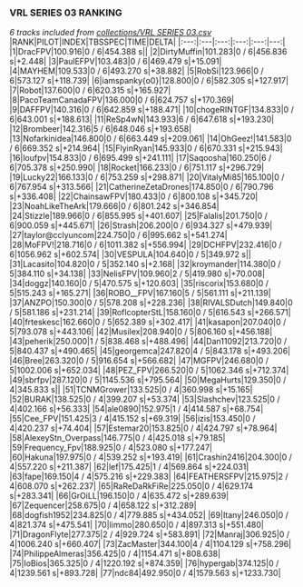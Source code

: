 ### VRL SERIES 03 RANKING
*6 tracks included from [collections/VRL SERIES 03.csv](/collections/VRL%20SERIES%2003.csv)*
|RANK|PILOT|INDEX|TBSSPEC|TIME|DELTA|
|:---:|:---|:---:|:---:|:---:|---:|
|1|DracFPV|100.916|0 / 6|454.388 s||
|2|DirtyMuffin|101.283|0 / 6|456.836 s|+2.448|
|3|PaulEFPV|103.483|0 / 6|469.479 s|+15.091|
|4|MAYHEM|109.533|0 / 6|493.270 s|+38.882|
|5|RobSi|123.966|0 / 6|573.127 s|+118.739|
|6|iamspanky{o0}|128.800|0 / 6|582.305 s|+127.917|
|7|Robot|137.600|0 / 6|620.315 s|+165.927|
|8|PacoTeamCanadaFPV|136.000|0 / 6|624.757 s|+170.369|
|9|DAFFPV|140.316|0 / 6|642.859 s|+188.471|
|10|chogeRINTGF|134.833|0 / 6|643.001 s|+188.613|
|11|ReSp4wN|143.933|6 / 6|647.618 s|+193.230|
|12|Brombeer|142.316|5 / 6|648.046 s|+193.658|
|13|Nofarkinidea|146.800|0 / 6|663.449 s|+209.061|
|14|OhGeez!|141.583|0 / 6|669.352 s|+214.964|
|15|FlyinRyan|145.933|0 / 6|670.331 s|+215.943|
|16|loufpv|154.833|0 / 6|695.499 s|+241.111|
|17|Saqoosha|160.250|6 / 6|705.378 s|+250.990|
|18|Rocket|166.233|0 / 6|751.117 s|+296.729|
|19|Lucky22|166.133|0 / 6|753.259 s|+298.871|
|20|VitalyMi85|165.100|0 / 6|767.954 s|+313.566|
|21|CatherineZetaDrones|174.850|0 / 6|790.796 s|+336.408|
|22|ChainsawFPV|180.433|0 / 6|800.108 s|+345.720|
|23|NoahLikeTheArk|179.666|0 / 6|801.242 s|+346.854|
|24|Stizzle|189.966|0 / 6|855.995 s|+401.607|
|25|Falalis|201.750|0 / 6|900.059 s|+445.671|
|26|Strash|206.200|0 / 6|934.327 s|+479.939|
|27|taylor@cclyuncom|224.750|0 / 6|995.662 s|+541.274|
|28|MoFPV!|218.716|0 / 6|1011.382 s|+556.994|
|29|DCHFPV|232.416|0 / 6|1056.962 s|+602.574|
|30|VESPULA|104.640|0 / 5|349.972 s||
|31|Lacasito|104.820|0 / 5|352.140 s|+2.168|
|32|kroymander|114.380|0 / 5|384.110 s|+34.138|
|33|NelisFPV|109.960|2 / 5|419.980 s|+70.008|
|34|doggz|140.160|0 / 5|470.575 s|+120.603|
|35|riscorix|153.680|0 / 5|515.243 s|+165.271|
|36|ROBO__FPV|167.160|5 / 5|561.111 s|+211.139|
|37|ANZPO|150.300|0 / 5|578.208 s|+228.236|
|38|RIVALSDutch|149.840|0 / 5|581.186 s|+231.214|
|39|RoflcopterStL|158.160|0 / 5|616.543 s|+266.571|
|40|frteskesc|162.660|0 / 5|652.389 s|+302.417|
|41|kasapon|207.040|0 / 5|793.078 s|+443.106|
|42|Musilex|208.940|0 / 5|806.160 s|+456.188|
|43|peherik|250.000|1 / 5|838.468 s|+488.496|
|44|Dan11092|213.720|0 / 5|840.437 s|+490.465|
|45|georgemca|247.820|4 / 5|843.178 s|+493.206|
|46|Bree|263.320|0 / 5|916.654 s|+566.682|
|47|MGFPV|246.680|0 / 5|1002.006 s|+652.034|
|48|PEZ_FPV|266.520|0 / 5|1062.346 s|+712.374|
|49|sbrfpv|287.120|0 / 5|1145.536 s|+795.564|
|50|MegaHurts|129.350|0 / 4|345.833 s||
|51|TCNMGrower|133.525|0 / 4|360.998 s|+15.165|
|52|BURAK|138.525|0 / 4|399.207 s|+53.374|
|53|Slashchev|123.525|0 / 4|402.166 s|+56.333|
|54|ale0890|152.975|1 / 4|414.587 s|+68.754|
|55|Cee_FPV|151.425|3 / 4|415.152 s|+69.319|
|56|izis|153.450|0 / 4|420.237 s|+74.404|
|57|Estemar20|153.825|0 / 4|424.797 s|+78.964|
|58|AlexeyStn_Overpass|146.775|0 / 4|425.018 s|+79.185|
|59|Frequency_Fpv|188.925|0 / 4|523.080 s|+177.247|
|60|Hakuna|197.975|0 / 4|539.252 s|+193.419|
|61|Crashin2416|204.300|0 / 4|557.220 s|+211.387|
|62|lef|175.425|1 / 4|569.864 s|+224.031|
|63|fape|169.150|4 / 4|575.216 s|+229.383|
|64|FEATHERSFPV|215.975|2 / 4|608.070 s|+262.237|
|65|RaReDaRkFiRe|225.050|0 / 4|629.174 s|+283.341|
|66|GrOiLL|196.150|0 / 4|635.472 s|+289.639|
|67|Zequencer|258.675|0 / 4|658.122 s|+312.289|
|68|dogfish1952|234.825|0 / 4|779.885 s|+434.052|
|69|Itany|246.050|0 / 4|821.374 s|+475.541|
|70|limmo|280.650|0 / 4|897.313 s|+551.480|
|71|DragonFlyte|277.375|2 / 4|929.724 s|+583.891|
|72|Manraj|306.925|0 / 4|1006.240 s|+660.407|
|73|ZacMaster|344.100|4 / 4|1104.129 s|+758.296|
|74|PhilippeAlmeras|356.425|0 / 4|1154.471 s|+808.638|
|75|IoBios|365.325|0 / 4|1220.192 s|+874.359|
|76|hypergab|374.125|0 / 4|1239.561 s|+893.728|
|77|ndc84|492.950|0 / 4|1579.563 s|+1233.730|
